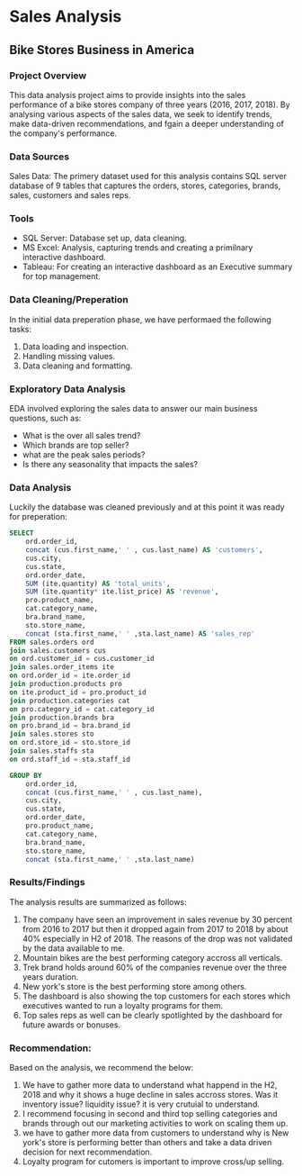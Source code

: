 # Sales Analysis

## Bike Stores Business in America

### Project Overview

This data analysis project aims to provide insights into the sales performance of a bike stores company of three years (2016, 2017, 2018). By analysing various aspects of the sales data, we seek to identify trends, make data-driven recommendations, and fgain a deeper understanding of the company's performance.

### Data Sources

Sales Data: The primery dataset used for this analysis contains SQL server  database of 9 tables that captures the orders, stores, categories, brands, sales, customers and sales reps.

### Tools 

- SQL Server: Database set up, data cleaning.
- MS Excel: Analysis, capturing trends and creating a primilnary interactive dashboard.
- Tableau: For creating an interactive dashboard as an Executive summary for top management.

### Data Cleaning/Preperation

In the initial data preperation phase, we have performaed the following tasks:
1. Data loading and inspection.
2. Handling missing values.
3. Data cleaning and formatting.

### Exploratory Data Analysis

EDA involved exploring the sales data to answer our main business questions, such as:

- What is the over all sales trend?
- Which brands are top seller?
- what are the peak sales periods?
- Is there any seasonality that impacts the sales?

### Data Analysis

Luckily the database was cleaned previously and at this point it was ready for preperation:

```sql
SELECT
	ord.order_id,
	concat (cus.first_name,' ' , cus.last_name) AS 'customers',
	cus.city,
	cus.state,
	ord.order_date,
	SUM (ite.quantity) AS 'total_units',
	SUM (ite.quantity* ite.list_price) AS 'revenue',
	pro.product_name,
	cat.category_name,
	bra.brand_name,
	sto.store_name,
	concat (sta.first_name,' ' ,sta.last_name) AS 'sales_rep'
FROM sales.orders ord
join sales.customers cus
on ord.customer_id = cus.customer_id
join sales.order_items ite
on ord.order_id = ite.order_id
join production.products pro
on ite.product_id = pro.product_id
join production.categories cat
on pro.category_id = cat.category_id
join production.brands bra
on pro.brand_id = bra.brand_id
join sales.stores sto
on ord.store_id = sto.store_id
join sales.staffs sta
on ord.staff_id = sta.staff_id

GROUP BY
	ord.order_id,
	concat (cus.first_name,' ' , cus.last_name),
	cus.city,
	cus.state,
	ord.order_date,
	pro.product_name,
	cat.category_name,
	bra.brand_name,
	sto.store_name,
	concat (sta.first_name,' ' ,sta.last_name)
```
### Results/Findings
The analysis results are summarized as follows:
1. The company have seen an improvement in sales revenue by 30 percent from 2016 to 2017 but then it dropped again from 2017 to 2018 by about 40% especially in H2 of 2018. The reasons of the drop was not validated by the data available to me.
2. Mountain bikes are the best performing category accross all verticals.
3. Trek brand holds around 60% of the companies revenue over the three years duration.
4. New york's store is the best performing store among others.
5. The dashboard is also showing the top customers for each stores which executives wanted to run a loyalty programs for them.
6. Top sales reps as well can be clearly spotlighted by the dashboard for future awards or bonuses.

### Recommendation:

Based on the analysis, we recommend the below:

1. We have to gather more data to understand what happend in the H2, 2018 and why it shows a huge decline in sales accross stores. Was it inventory issue? liquidity issue? it is very crutuial to understand.
2. I recommend focusing in second and third top selling categories and brands through out our marketing activities to work on scaling them up.
3. we have to gather more data from customers to understand why is New york's store is performing better than others and take a data driven decision for next recommendation.
4. Loyalty program for cutomers is important to improve cross/up selling.
